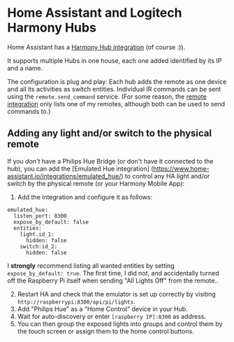 # Home Assistant and Logitech Harmony Hubs

Home Assistant has a [Harmony Hub integration](https://www.home-assistant.io/integrations/harmony/) (of course :)).

It supports multiple Hubs in one house, each one added identified by its IP and a name.

The configuration is plug and play: Each hub adds the remote as one device and all its activities as switch entities. Individual IR commands can be sent using
the `remote.send_command` service. (For some reason, the [remote integration](https://www.home-assistant.io/integrations/remote/) only lists one of my remotes,
although both can be used to send commands to.)

## Adding any light and/or switch to the physical remote

If you *don't* have a Philips Hue Bridge (or don't have it connected to the hub), you can add the [Emulated Hue integration] (https://www.home-assistant.io/integrations/emulated_hue/)
to control any HA light and/or switch by the physical remote (or your Harmony Mobile App):

1. Add the integration and configure it as follows:
```
emulated_hue:
  listen_port: 8300
  expose_by_default: false
  entities:
    light.id_1:
      hidden: false
    switch:id_2:
      hidden: false
```

I **strongly** recommend listing all wanted entities by setting `expose_by_default: true`. The first time, I did not, and accidentally turned off the Raspberry Pi itself when sending
"All Lights Off" from the remote..

2. Restart HA and check that the emulator is set up correctly by visiting `http://raspberrypi:8300/api/pi/lights`.
3. Add "Philips Hue" as a "Home Control" device in your Hub.
4. Wait for auto-discovery or enter `[raspberry IP]:8300` as address.
5. You can then group the exposed lights into groups and control them by the touch screen or assign them to the home control buttons.
